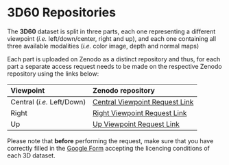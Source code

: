 # 3D60 Repositories

The __3D60__ dataset is split in three parts, each one representing a different viewpoint (_i.e._ left/down/center, right and up), and each one containing all three available modalities (_i.e._ color image, depth and normal maps)

Each part is uploaded on Zenodo as a distinct repository and thus, for each part a separate access request needs to be made on the respective Zenodo repository using the links below:


|Viewpoint|Zenodo repository|
|:---|:---|
|Central (_i.e._ Left/Down)|[Central Viewpoint Request Link](https://zenodo.org/record/3407840#.XX06KygzaUk)|
|Right|[Right Viewpoint Request Link](https://zenodo.org/record/3407875#.XX08HCgzaUk)|
|Up|[Up Viewpoint Request Link](https://zenodo.org/record/3408441#.XX1QWCgzaUk)|



Please note that __before__ performing the request, make sure that you have correctly filled in the [Google Form]() accepting the licencing conditions of each 3D dataset.
